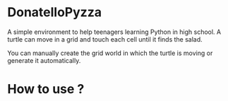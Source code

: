 # DonatelloPyzza

A simple environment to help teenagers learning Python in high school. 
A turtle can move in a grid and touch each cell until it finds the salad.

You can manually create the grid world in which the turtle is moving or generate it automatically.

# How to use ?



